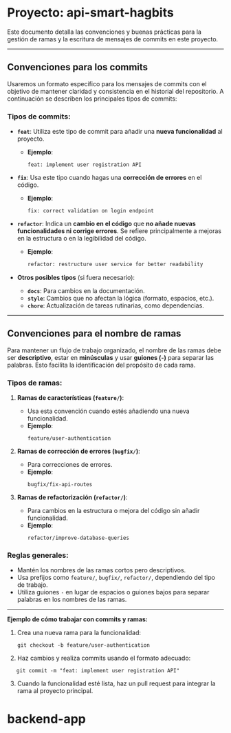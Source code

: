 # Proyecto: **api-smart-hagbits**

Este documento detalla las convenciones y buenas prácticas para la gestión de ramas y la escritura de mensajes de commits en este proyecto.

---

## Convenciones para los commits

Usaremos un formato específico para los mensajes de commits con el objetivo de mantener claridad y consistencia en el historial del repositorio. A continuación se describen los principales tipos de commits:

### Tipos de commits:

- **`feat`**: Utiliza este tipo de commit para añadir una **nueva funcionalidad** al proyecto.

  - **Ejemplo**:
    ```
    feat: implement user registration API
    ```

- **`fix`**: Usa este tipo cuando hagas una **corrección de errores** en el código.

  - **Ejemplo**:
    ```
    fix: correct validation on login endpoint
    ```

- **`refactor`**: Indica un **cambio en el código** que **no añade nuevas funcionalidades ni corrige errores**. Se refiere principalmente a mejoras en la estructura o en la legibilidad del código.

  - **Ejemplo**:
    ```bash
    refactor: restructure user service for better readability
    ```

- **Otros posibles tipos** (si fuera necesario):
  - **`docs`**: Para cambios en la documentación.
  - **`style`**: Cambios que no afectan la lógica (formato, espacios, etc.).
  - **`chore`**: Actualización de tareas rutinarias, como dependencias.

---

## Convenciones para el nombre de ramas

Para mantener un flujo de trabajo organizado, el nombre de las ramas debe ser **descriptivo**, estar en **minúsculas** y usar **guiones (-)** para separar las palabras. Esto facilita la identificación del propósito de cada rama.

### Tipos de ramas:

1. **Ramas de características (`feature/`)**:

   - Usa esta convención cuando estés añadiendo una nueva funcionalidad.
   - **Ejemplo**:
     ```
     feature/user-authentication
     ```

2. **Ramas de corrección de errores (`bugfix/`)**:

   - Para correcciones de errores.
   - **Ejemplo**:
     ```
     bugfix/fix-api-routes
     ```

3. **Ramas de refactorización (`refactor/`)**:
   - Para cambios en la estructura o mejora del código sin añadir funcionalidad.
   - **Ejemplo**:
     ```
     refactor/improve-database-queries
     ```

### Reglas generales:

- Mantén los nombres de las ramas cortos pero descriptivos.
- Usa prefijos como `feature/`, `bugfix/`, `refactor/`, dependiendo del tipo de trabajo.
- Utiliza guiones `-` en lugar de espacios o guiones bajos para separar palabras en los nombres de las ramas.

---

**Ejemplo de cómo trabajar con commits y ramas:**

1. Crea una nueva rama para la funcionalidad:

   ```
   git checkout -b feature/user-authentication
   ```

2. Haz cambios y realiza commits usando el formato adecuado:

```
   git commit -m "feat: implement user registration API"
```

3. Cuando la funcionalidad esté lista, haz un pull request para integrar la rama al proyecto principal.
# backend-app

